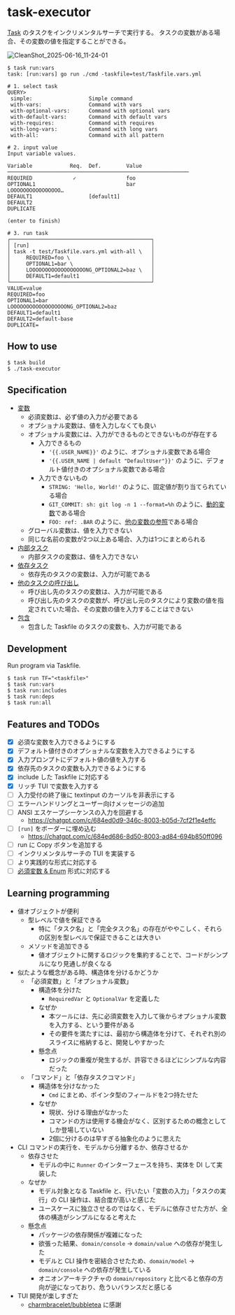 # task-executor

[Task](https://taskfile.dev/) のタスクをインクリメンタルサーチで実行する。
タスクの変数がある場合、その変数の値を指定することができる。

![CleanShot_2025-06-16_11-24-01](https://github.com/user-attachments/assets/5617d746-527c-4f26-83f0-d10a39866114)

```shell
$ task run:vars
task: [run:vars] go run ./cmd -taskfile=test/Taskfile.vars.yml

# 1. select task
QUERY>
 simple:                  Simple command
 with-vars:               Command with vars
 with-optional-vars:      Command with optional vars
 with-default-vars:       Command with default vars
 with-requires:           Command with requires
 with-long-vars:          Command with long vars
 with-all:                Command with all pattern

# 2. input value
Input variable values.

Variable            Req.  Def.        Value               
──────────────────────────────────────────────────────────
REQUIRED             ✓                foo                  
OPTIONAL1                             bar                  
LOOOOOOOOOOOOOOOO…                                         
DEFAULT1                  [default1]                       
DEFAULT2                                                   
DUPLICATE                                                  

(enter to finish)

# 3. run task
┌─────────────────────────────────────────────┐
│ [run]                                       │
│ task -t test/Taskfile.vars.yml with-all \   │
│     REQUIRED=foo \                          │
│     OPTIONAL1=bar \                         │
│     LOOOOOOOOOOOOOOOOOONG_OPTIONAL2=baz \   │
│     DEFAULT1=default1                       │
└─────────────────────────────────────────────┘
VALUE=value
REQUIRED=foo
OPTIONAL1=bar
LOOOOOOOOOOOOOOOOOONG_OPTIONAL2=baz
DEFAULT1=default1
DEFAULT2=default-base
DUPLICATE=
```

## How to use

```shell
$ task build
$ ./task-executor
```

## Specification

- [変数](https://taskfile.dev/usage/#variables)
  - 必須変数は、必ず値の入力が必要である
  - オプショナル変数は、値を入力しなくても良い
  - オプショナル変数には、入力ができるものとできないものが存在する
    - 入力できるもの
      - `'{{.USER_NAME}}'` のように、オプショナル変数である場合
      - `'{{.USER_NAME | default "DefaultUser"}}'` のように、デフォルト値付きのオプショナル変数である場合
    - 入力できないもの
      - `STRING: 'Hello, World!'` のように、固定値が割り当てられている場合
      - `GIT_COMMIT: sh: git log -n 1 --format=%h` のように、[動的変数](https://taskfile.dev/usage/#dynamic-variables)である場合
      - `FOO: ref: .BAR` のように、[他の変数の参照](https://taskfile.dev/usage/#referencing-other-variables)である場合
  - グローバル変数は、値を入力できない
  - 同じな名前の変数が2つ以上ある場合、入力は1つにまとめられる
- [内部タスク](https://taskfile.dev/usage/#internal-tasks)
  - 内部タスクの変数は、値を入力できない
- [依存タスク](https://taskfile.dev/usage/#task-dependencies)
  - 依存先のタスクの変数は、入力が可能である
- [他のタスクの呼び出し](https://taskfile.dev/usage/#calling-another-task)
  - 呼び出し先のタスクの変数は、入力が可能である
  - 呼び出し先のタスクの変数が、呼び出し元のタスクにより変数の値を指定されていた場合、その変数の値を入力することはできない
- [包含](https://taskfile.dev/usage/#including-other-taskfiles)
  - 包含した Taskfile のタスクの変数も、入力が可能である

## Development

Run program via Taskfile.

```shell
$ task run TF="<taskfile>"
$ task run:vars
$ task run:includes
$ task run:deps
$ task run:all
```

## Features and TODOs

- [x] 必須な変数を入力できるようにする
- [x] デフォルト値付きのオプショナルな変数を入力できるようにする
- [x] 入力プロンプトにデフォルト値の値を入力する
- [x] 依存先のタスクの変数も入力できるようにする
- [x] include した Taskfile に対応する
- [x] リッチ TUI で変数を入力する
- [ ] 入力受付の終了後に textinput のカーソルを非表示にする
- [ ] エラーハンドリングとユーザー向けメッセージの追加
- [ ] ANSI エスケープシーケンスの入力を回避する
  - https://chatgpt.com/c/684ed0d9-346c-8003-b05d-7cf2f1e4effc
- [ ] `[run]` をボーダーに埋め込む
  - https://chatgpt.com/c/684ed686-8d50-8003-ad84-694b850ff096
- [ ] run に Copy ボタンを追加する
- [ ] インクリメンタルサーチの TUI を実装する
- [ ] より実践的な形式に対応する
- [ ] [必須変数 & Enum](https://taskfile.dev/usage/#ensuring-required-variables-have-allowed-values) 形式に対応する

## Learning programming

- 値オブジェクトが便利
  - 型レベルで値を保証できる
    - 特に「タスク名」と「完全タスク名」の存在がややこしく、それらの区別を型レベルで保証できることは大きい
  - メソッドを追加できる
    - 値オブジェクトに関するロジックを集約することで、コードがシンプルになり見通しが良くなる
- 似たような概念がある時、構造体を分けるかどうか
  - 「必須変数」と「オプショナル変数」
    - 構造体を分けた
      - `RequiredVar` と `OptionalVar` を定義した
    - なぜか
      - 本ツールには、先に必須変数を入力して後からオプショナル変数を入力する、という要件がある
      - その要件を満たすには、最初から構造体を分けて、それぞれ別のスライスに格納すると、開発しやすかった
    - 懸念点
      - ロジックの重複が発生するが、許容できるほどにシンプルな内容だった
  - 「コマンド」と「依存タスクコマンド」
    - 構造体を分けなかった
      - `Cmd` にまとめ、ポインタ型のフィールドを2つ持たせた
    - なぜか
      - 現状、分ける理由がなかった
      - コマンドの方は使用する機会がなく、区別するための概念としてしか登場していない
      - 2個に分けるのは早すぎる抽象化のように思えた
- CLI コマンドの実行を、モデルから分離するか、依存させるか
  - 依存させた
    - モデルの中に `Runner` のインターフェースを持ち、実体を DI して実装した
  - なぜか
    - モデル対象となる Taskfile と、行いたい「変数の入力」「タスクの実行」の CLI 操作は、結合度が高いと感じた
    - ユースケースに独立させるのではなく、モデルに依存させた方が、全体の構造がシンプルになると考えた
  - 懸念点
    - パッケージの依存関係が複雑になった
    - 欲張った結果、`domain/console` -> `domain/value` への依存が発生した
    - モデルと CLI 操作を密結合させたため、`domain/model` -> `domain/console` への依存が発生している
    - オニオンアーキテクチャの `domain/repository` と比べると依存の方向が逆になっており、危ういバランスだと感じる
- TUI 開発が楽しすぎた
  - [charmbracelet/bubbletea](https://github.com/charmbracelet/bubbletea) に感謝
